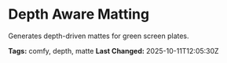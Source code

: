 # Depth Aware Matting

Generates depth-driven mattes for green screen plates.

**Tags:** comfy, depth, matte
**Last Changed:** 2025-10-11T12:05:30Z

